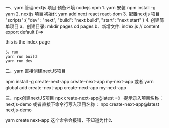 一、yarn 管理nextjs 项目
    预备环境
    nodejs 
    npm
    1. yarn 安装
    npm  install -g yarn 
    2. nextjs 项目初始化
    yarn add  next react  react-dom
    3. 配置nextjs 项目
    "scripts":{
        "dev": "next",
        "build": "next build",
        "start": "next start"
      }
    4. 创建简单项目
    a、创建目录: mkdir pages
      cd pages 
    b、新增文件: index.js 
    // content 
    export default ()=> <div>this is the index page </div>
    
    5。run 
    yarn run build 
    yarn run dev

二、yarn 直接创建nextJS项目

npm install -g create-next-app
create-next-app my-next-app
或者
yarn global add create-next-app
create-next-app my-next-app

三、npx创建nextJS项目
npx create-next-app@latest   =》 提示录入项目名称：nextjs-demo
或者直接下命令行写入项目名称：
npx create-next-app@latest nextjs-demo

yarn create next-app 这个命令会报错，不知道为什么
